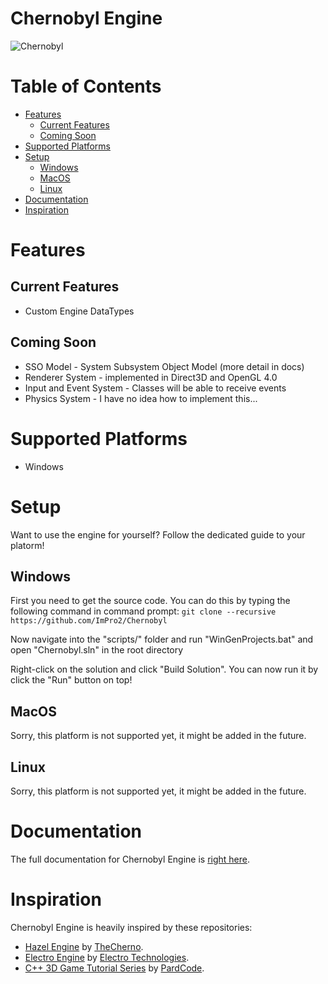# Chernobyl Engine

![Chernobyl](/Resources/Branding/Logo.png?raw=true "Chernobyl")

# Table of Contents

* [Features](#features)
  * [Current Features](#current-features)
  * [Coming Soon](#coming-soon)
* [Supported Platforms](#supported-platforms)
* [Setup](#setup)
  * [Windows](#windows)
  * [MacOS](#macos)
  * [Linux](#linux)
* [Documentation](#documentation)
* [Inspiration](#inspiration)

# Features

## Current Features

- Custom Engine DataTypes

## Coming Soon

- SSO Model - System Subsystem Object Model (more detail in docs)
- Renderer System - implemented in Direct3D and OpenGL 4.0
- Input and Event System - Classes will be able to receive events
- Physics System - I have no idea how to implement this...

# Supported Platforms

- Windows

# Setup

Want to use the engine for yourself?
Follow the dedicated guide to your platorm!

## Windows

First you need to get the source code.
You can do this by typing the following command in command prompt:
```git clone --recursive https://github.com/ImPro2/Chernobyl```

Now navigate into the "scripts/" folder and run "WinGenProjects.bat"
and open "Chernobyl.sln" in the root directory

Right-click on the solution and click "Build Solution".
You can now run it by click the "Run" button on top!

## MacOS

Sorry, this platform is not supported yet, it might be added in the future.

## Linux

Sorry, this platform is not supported yet, it might be added in the future.

# Documentation

The full documentation for Chernobyl Engine is [right here](/Resources/Documentation/Documentation.md).

# Inspiration

Chernobyl Engine is heavily inspired by these repositories:
- [Hazel Engine](https://github.com/TheCherno/Hazel) by [TheCherno](https://www.youtube.com/channel/UCQ-W1KE9EYfdxhL6S4twUNw).
- [Electro Engine](https://github.com/Electro-Technologies/Electro) by [Electro Technologies](https://github.com/Electro-Technologies).
- [C++ 3D Game Tutorial Series](https://github.com/PardCode/CPP-3D-Game-Tutorial-Series) by [PardCode](https://www.youtube.com/channel/UCs1ssVSR49YItKE7DZ3-Jcw).
